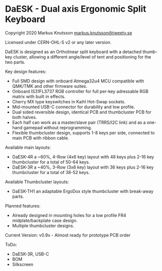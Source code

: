 # DaESK - Dual axis Ergonomic Split Keyboard
 
 Copyright 2020 Markus Knutsson <markus.knutsson@tweety.se>
 
 Licensed under CERN-OHL-S v2 or any later version.

 DaESK is designed as an Ortholinear split keyboard with a detached thumb-key cluster, allowing a different angle/level of tent and positioning for the two parts.

 Key design features:
 * Full SMD design with onboard Atmega32u4 MCU compatible with QMK/TMK and other firmware suites.
 * Onboard IS31FL3737 RGB controller for full per-key adressable RGB matrix with built in effects.
 * Cherry MX type keyswitches in Kaihl Hot-Swap sockets.
 * Mid-mounted USB-C connector for durability and low profile.
 * Dual sided reversible design, identical PCB and thumbcluster PCB for both halves.
 * Each half can work as a master/slave pair (TRRS/I2C link) and as a one-hand gamepad without reprogramming.
 * Flexible thumbcluster design, supports 1-8 keys per side, connected to main PCB with ribbon cable.
 
 Available main layouts:
 * DaESK-4R a ~60%, 4-Row (4x6 key) layout with 48 keys plus 2-16 key thumbcluster for a total of 50-64 keys.
 * DaESK-3R a ~40%, 3-Row (3x6 key) layout with 36 keys plus 2-16 key thumbcluster for a total of 38-52 keys.
 
 Available Thumbcluster layouts:
 * DaESK-TH1 an adaptable ErgoDox style thumbcluster with break-away parts.
 
 Planned features:
 * Already designed in mounting holes for a low profile FR4 midplate/backplate case design.
 * Multiple thumbcluster designs.
 
 Current Version:
 v0.9x - Almost ready for prototype PCB order
 
 ToDo:
 * DaESK-3R, USB-C
 * BOM
 * Silkscreen
